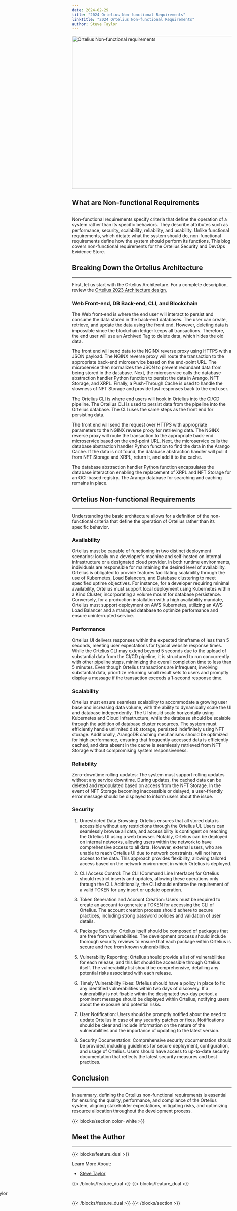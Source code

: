 ```yaml
---
date: 2024-02-29
title: "2024 Ortelius Non-functional Requirements"
linkTitle: "2024 Ortelius Non-functional Requirements"
author: Steve Taylor
---
```


<div class="col-center">
<img src="/images/ortelius-nonfuntionalblog.jpg" alt="Ortelius Non-functional requirements" height="483px" width="724px" />
</div>
<p></p>


<h2 class="text-left">What are Non-functional Requirements</h2>
<hr>


Non-functional requirements specify criteria that define the operation of a system rather than its specific behaviors. They describe attributes such as performance, security, scalability, reliability, and usability. Unlike functional requirements, which dictate what the system should do, non-functional requirements define how the system should perform its functions. This blog covers non-functional requirements for the Ortelius Security and DevOps Evidence Store. 

<h2 class="text-left">Breaking Down the Ortelius Architecture</h2>
<hr>

First, let us start with the Ortelius Architecture. For a complete description, review the [Ortelius 2023 Architecture design.](https://ortelius.io/blog/2023/03/21/the-2023-ortelius-architecture/)

### Web Front-end, DB Back-end, CLI, and Blockchain
The Web front-end is where the end user will interact to persist and consume the data stored in the back-end databases. The user can create, retrieve, and update the data using the front end. However, deleting data is impossible since the blockchain ledger keeps all transactions. Therefore, the end user will use an Archived Tag to delete data, which hides the old data.

The front end will send data to the NGINX reverse proxy using HTTPS with a JSON payload. The NGINX reverse proxy will route the transaction to the appropriate back-end microservice based on the end-point URL.   The microservice then normalizes the JSON to prevent redundant data from being stored in the database. Next, the microservice calls the database abstraction handler Python function to persist the data in Arango, NFT Storage, and XRPL. Finally, a Push-Through Cache is used to handle the slowness of NFT Storage and provide fast responses back to the end user. 

The Ortelius CLI is where end users will hook in Ortelius into the CI/CD pipeline. The Ortelius CLI is used to persist data from the pipeline into the Ortelius database. The CLI uses the same steps as the front end for persisting data.

The front end will send the request over HTTPS with appropriate parameters to the NGINX reverse proxy for retrieving data. The NGINX reverse proxy will route the transaction to the appropriate back-end microservice based on the end-point URL. Next, the microservice calls the database abstraction handler Python function to find the data in the Arango Cache. If the data is not found, the database abstraction handler will pull it from NFT Storage and XRPL, return it, and add it to the cache.

The database abstraction handler Python function encapsulates the database interaction enabling the replacement of XRPL and NFT Storage for an OCI-based registry.  The Arango database for searching and caching remains in place.

<h2 class="text-left">Ortelius Non-functional Requirements</h2>
<hr>

Understanding the basic architecture allows for a  definition of the non-functional criteria that define the operation of Ortelius rather than its specific behavior.

### Availability

Ortelius must be capable of functioning in two distinct deployment scenarios: locally on a developer's machine and self-hosted on internal infrastructure or a designated cloud provider. In both runtime environments, individuals are responsible for maintaining the desired level of availability. Ortelius is obligated to provide features facilitating scalability through the use of Kubernetes, Load Balancers, and Database clustering to meet specified uptime objectives. For instance, for a developer requiring minimal availability, Ortelius must support local deployment using Kubernetes within a Kind Cluster, incorporating a volume mount for database persistence. Conversely, for a production installation with a high availability mandate, Ortelius must support deployment on AWS Kubernetes, utilizing an AWS Load Balancer and a managed database to optimize performance and ensure uninterrupted service.

### Performance

Ortelius UI delivers responses within the expected timeframe of less than 5 seconds, meeting user expectations for typical website response times. While the Ortelius CLI may extend beyond 5 seconds due to the upload of substantial data from the CI/CD pipeline, it is structured to run concurrently with other pipeline steps, minimizing the overall completion time to less than 5 minutes. Even though Ortelius transactions are infrequent, involving substantial data, prioritize returning small result sets to users and promptly display a message if the transaction exceeds a 1-second response time.

### Scalability

Ortelius must ensure seamless scalability to accommodate a growing user base and increasing data volume, with the ability to dynamically scale the UI and database independently. The UI should scale horizontally using Kubernetes and Cloud Infrastructure, while the database should be scalable through the addition of database cluster resources. The system must efficiently handle unlimited disk storage, persisted indefinitely using NFT storage. Additionally, ArangoDB caching mechanisms should be optimized for high-performance, ensuring that frequently accessed data is efficiently cached, and data absent in the cache is seamlessly retrieved from NFT Storage without compromising system responsiveness.

### Reliability

Zero-downtime rolling updates: The system must support rolling updates without any service downtime. During updates, the cached data can be deleted and repopulated based on access from the NFT Storage. In the event of NFT Storage becoming inaccessible or delayed, a user-friendly error message should be displayed to inform users about the issue.

### Security

1. Unrestricted Data Browsing:
Ortelius ensures that all stored data is accessible without any restrictions through the Ortelius UI. Users can seamlessly browse all data, and accessibility is contingent on reaching the Ortelius UI using a web browser. Notably, Ortelius can be deployed on internal networks, allowing users within the network to have comprehensive access to all data. However, external users, who are unable to reach Ortelius UI due to network constraints, will not have access to the data. This approach provides flexibility, allowing tailored access based on the network environment in which Ortelius is deployed.

2. CLI Access Control:
The CLI (Command Line Interface) for Ortelius should restrict inserts and updates, allowing these operations only through the CLI. Additionally, the CLI should enforce the requirement of a valid TOKEN for any insert or update operation.

3. Token Generation and Account Creation:
Users must be required to create an account to generate a TOKEN for accessing the CLI of Ortelius. The account creation process should adhere to secure practices, including strong password policies and validation of user details.

4. Package Security:
Ortelius itself should be composed of packages that are free from vulnerabilities. The development process should include thorough security reviews to ensure that each package within Ortelius is secure and free from known vulnerabilities.

5. Vulnerability Reporting:
Ortelius should provide a list of vulnerabilities for each release, and this list should be accessible through Ortelius itself. The vulnerability list should be comprehensive, detailing any potential risks associated with each release.

6. Timely Vulnerability Fixes:
Ortelius should have a policy in place to fix any identified vulnerabilities within two days of discovery. If a vulnerability is not fixable within the designated two-day period, a prominent message should be displayed within Ortelius, notifying users about the exposure and potential risks.

7. User Notification:
Users should be promptly notified about the need to update Ortelius in case of any security patches or fixes. Notifications should be clear and include information on the nature of the vulnerabilities and the importance of updating to the latest version.

8. Security Documentation:
Comprehensive security documentation should be provided, including guidelines for secure deployment, configuration, and usage of Ortelius. Users should have access to up-to-date security documentation that reflects the latest security measures and best practices.

<h2 class="text-left">Conclusion</h2>
<hr>

In summary, defining the Ortelius non-functional requirements is essential for ensuring the quality, performance, and compliance of the Ortelius system, aligning stakeholder expectations, mitigating risks, and optimizing resource allocation throughout the development process.


{{< blocks/section color=white >}}

<h2 class="text-left">Meet the Author</h2>
<hr>

{{< blocks/feature_dual >}}

Learn More About:
- [Steve Taylor](https://www.linkedin.com/in/steve-taylor-oms/)

{{< /blocks/feature_dual >}}
{{< blocks/feature_dual >}}

<div style="position:relative;left:-60%">
<img src="/images/steveandalien2.png" alt="Steve Taylor"  />
</div>

{{< /blocks/feature_dual >}}
{{< /blocks/section >}}